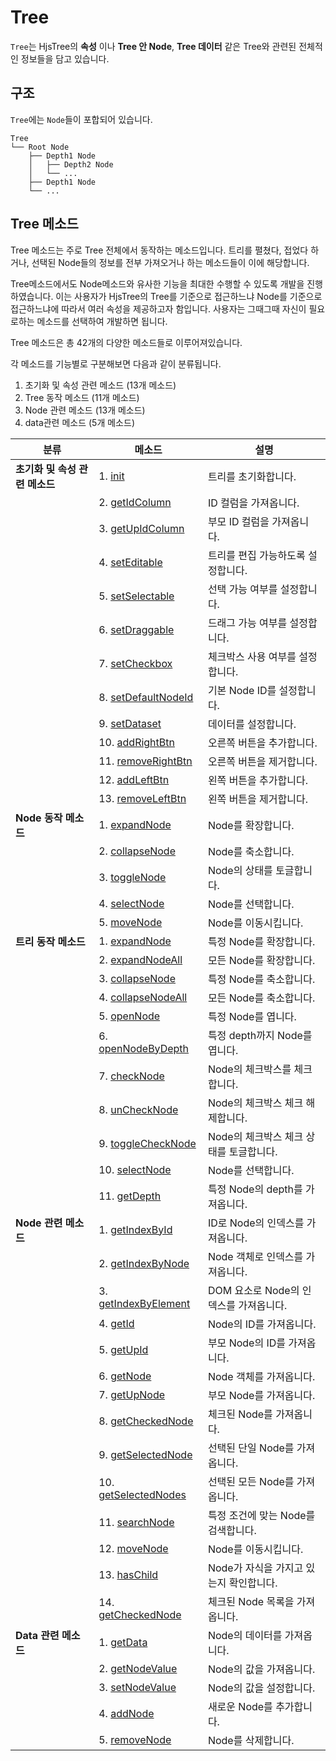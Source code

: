 # Tree

`Tree`는 HjsTree의 **속성** 이나 **Tree 안 Node**, **Tree 데이터** 같은 Tree와 관련된 전체적인 정보들을 담고 있습니다.

## 구조

`Tree`에는 `Node`들이 포합되어 있습니다. 

```plaintext
Tree
└── Root Node
    ├── Depth1 Node
    │   ├── Depth2 Node
    │   └── ...
    ├── Depth1 Node
    └── ...
```

## Tree 메소드

Tree 메소드는 주로 Tree 전체에서 동작하는 메소드입니다.
트리를 펼쳤다, 접었다 하거나, 
선택된 Node들의 정보를 전부 가져오거나 하는 메소드들이 이에 해당합니다.

Tree메소드에서도 Node메소드와 유사한 기능을 최대한 수행할 수 있도록 개발을 진행하였습니다.
이는 사용자가 HjsTree의 Tree를 기준으로 접근하느냐 Node를 기준으로 접근하느냐에 따라서 여러 속성을 제공하고자 함입니다.
사용자는 그때그때 자신이 필요로하는 메소드를 선택하여 개발하면 됩니다.

Tree 메소드은 총 42개의 다양한 메소드들로 이루어져있습니다.

각 메소드를 기능별로 구분해보면 다음과 같이 분류됩니다.

1. 초기화 및 속성 관련 메소드 (13개 메소드)
2. Tree 동작 메소드 (11개 메소드)
3. Node 관련 메소드 (13개 메소드)
4. data관련 메소드 (5개 메소드)

| **분류**                   | **메소드**                                                | **설명**                                      |
|----------------------------|----------------------------------------------------------|-----------------------------------------------|
| **초기화 및 속성 관련 메소드** | 1. [init](./Methods.md#init)                              | 트리를 초기화합니다.                           |
|                            | 2. [getIdColumn](./Methods.md#getIdColumn)               | ID 컬럼을 가져옵니다.                          |
|                            | 3. [getUpIdColumn](./Methods.md#getUpIdColumn)           | 부모 ID 컬럼을 가져옵니다.                     |
|                            | 4. [setEditable](./Methods.md#setEditable)               | 트리를 편집 가능하도록 설정합니다.              |
|                            | 5. [setSelectable](./Methods.md#setSelectable)           | 선택 가능 여부를 설정합니다.                   |
|                            | 6. [setDraggable](./Methods.md#setDraggable)             | 드래그 가능 여부를 설정합니다.                 |
|                            | 7. [setCheckbox](./Methods.md#setCheckbox)               | 체크박스 사용 여부를 설정합니다.               |
|                            | 8. [setDefaultNodeId](./Methods.md#setDefaultNodeId)     | 기본 Node ID를 설정합니다.                     |
|                            | 9. [setDataset](./Methods.md#setDataset)                 | 데이터를 설정합니다.                           |
|                            | 10. [addRightBtn](./Methods.md#addRightBtn)             | 오른쪽 버튼을 추가합니다.                      |
|                            | 11. [removeRightBtn](./Methods.md#removeRightBtn)       | 오른쪽 버튼을 제거합니다.                      |
|                            | 12. [addLeftBtn](./Methods.md#addLeftBtn)               | 왼쪽 버튼을 추가합니다.                        |
|                            | 13. [removeLeftBtn](./Methods.md#removeLeftBtn)         | 왼쪽 버튼을 제거합니다.                        |
| **Node 동작 메소드**        | 1. [expandNode](./Methods.md#expandNode)                | Node를 확장합니다.                             |
|                            | 2. [collapseNode](./Methods.md#collapseNode)            | Node를 축소합니다.                             |
|                            | 3. [toggleNode](./Methods.md#toggleNode)                | Node의 상태를 토글합니다.                      |
|                            | 4. [selectNode](./Methods.md#selectNode)                | Node를 선택합니다.                             |
|                            | 5. [moveNode](./Methods.md#moveNode)                    | Node를 이동시킵니다.                           |
| **트리 동작 메소드**        | 1. [expandNode](./Methods.md#expandNode)                | 특정 Node를 확장합니다.                        |
|                            | 2. [expandNodeAll](./Methods.md#expandNodeAll)          | 모든 Node를 확장합니다.                        |
|                            | 3. [collapseNode](./Methods.md#collapseNode)            | 특정 Node를 축소합니다.                        |
|                            | 4. [collapseNodeAll](./Methods.md#collapseNodeAll)      | 모든 Node를 축소합니다.                        |
|                            | 5. [openNode](./Methods.md#openNode)                    | 특정 Node를 엽니다.                            |
|                            | 6. [openNodeByDepth](./Methods.md#openNodeByDepth)      | 특정 depth까지 Node를 엽니다.                   |
|                            | 7. [checkNode](./Methods.md#checkNode)                  | Node의 체크박스를 체크합니다.                  |
|                            | 8. [unCheckNode](./Methods.md#unCheckNode)              | Node의 체크박스 체크 해제합니다.               |
|                            | 9. [toggleCheckNode](./Methods.md#toggleCheckNode)      | Node의 체크박스 체크 상태를 토글합니다.        |
|                            | 10. [selectNode](./Methods.md#selectNode)              | Node를 선택합니다.                             |
|                            | 11. [getDepth](./Methods.md#getDepth)                   | 특정 Node의 depth를 가져옵니다.                 |
| **Node 관련 메소드**        | 1. [getIndexById](./Methods.md#getIndexById)            | ID로 Node의 인덱스를 가져옵니다.               |
|                            | 2. [getIndexByNode](./Methods.md#getIndexByNode)        | Node 객체로 인덱스를 가져옵니다.               |
|                            | 3. [getIndexByElement](./Methods.md#getIndexByElement)  | DOM 요소로 Node의 인덱스를 가져옵니다.         |
|                            | 4. [getId](./Methods.md#getId)                          | Node의 ID를 가져옵니다.                        |
|                            | 5. [getUpId](./Methods.md#getUpId)                      | 부모 Node의 ID를 가져옵니다.                   |
|                            | 6. [getNode](./Methods.md#getNode)                      | Node 객체를 가져옵니다.                        |
|                            | 7. [getUpNode](./Methods.md#getUpNode)                  | 부모 Node를 가져옵니다.                        |
|                            | 8. [getCheckedNode](./Methods.md#getCheckedNode)        | 체크된 Node를 가져옵니다.                      |
|                            | 9. [getSelectedNode](./Methods.md#getSelectedNode)      | 선택된 단일 Node를 가져옵니다.                 |
|                            | 10. [getSelectedNodes](./Methods.md#getSelectedNodes)   | 선택된 모든 Node를 가져옵니다.                 |
|                            | 11. [searchNode](./Methods.md#searchNode)              | 특정 조건에 맞는 Node를 검색합니다.            |
|                            | 12. [moveNode](./Methods.md#moveNode)                  | Node를 이동시킵니다.                           |
|                            | 13. [hasChild](./Methods.md#hasChild)                  | Node가 자식을 가지고 있는지 확인합니다.         |
|                            | 14. [getCheckedNode](./Methods.md#getCheckedNode)       | 체크된 Node 목록을 가져옵니다.                 |
| **Data 관련 메소드**        | 1. [getData](./Methods.md#getData)                      | Node의 데이터를 가져옵니다.                    |
|                            | 2. [getNodeValue](./Methods.md#getNodeValue)            | Node의 값을 가져옵니다.                        |
|                            | 3. [setNodeValue](./Methods.md#setNodeValue)            | Node의 값을 설정합니다.                        |
|                            | 4. [addNode](./Methods.md#addNode)                      | 새로운 Node를 추가합니다.                      |
|                            | 5. [removeNode](./Methods.md#removeNode)                | Node를 삭제합니다.                             |

